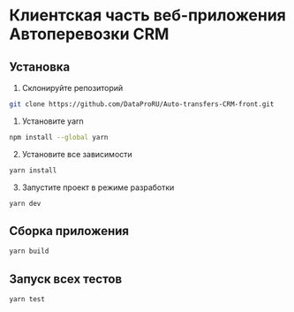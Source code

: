 # Клиентская часть веб-приложения Автоперевозки CRM

## Установка

1. Склонируйте репозиторий

```bash
git clone https://github.com/DataProRU/Auto-transfers-CRM-front.git
```

1. Установите yarn

```bash
npm install --global yarn
```

2. Установите все зависимости

```bash
yarn install
```

3. Запустите проект в режиме разработки

```bash
yarn dev
```

## Сборка приложения

```bash
yarn build
```

## Запуск всех тестов

```bash
yarn test
```
